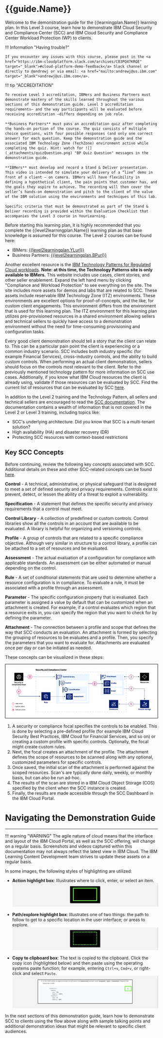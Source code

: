# {{guide.Name}}

Welcome to the demonstration guide for the {{learningplan.Name}} learning plan. In this Level 3 course, learn how to demonstrate IBM Cloud Security and Compliance Center (SCC) and IBM Cloud Security and Compliance Center Workload Protection (WP) to clients. 

!!! Information "Having trouble?" 

    If you encounter any issues with this course, please post in the <a href="https://ibm-cloudplatform.slack.com/archives/C03PQ47KRQE" target="_blank">#cloud-platform-demo-feedback</a> Slack channel or directly to @andrewj or via email: <a href="mailto:andrewj@us.ibm.com" target="_blank">andrewj@us.ibm.com</a>.

!!! tip "ACCREDITATION"
    
    To receive Level 3 accreditation, IBMers and Business Partners must demonstrate mastery of the skills learned throughout the various sections of this demonstration guide. Level 3 accreditation requirements— and the way participants will be evaluated before receiving accreditation —differs depending on job role.

    **Business Partners** must pass an accreditation quiz after completing the hands-on portion of the course. The quiz consists of multiple choice questions, with four possible responses (and only one correct answer) for each question. Keep the demonstration guide and the associated IBM Technology Zone (TechZone) environment active while completing the quiz. Hint: watch for ![](_attachments/quizQuestion.png) "BP Quiz Question" messages in the demonstration guide.

    **IBMers** must develop and record a Stand & Deliver presentation. This video is intended to simulate your delivery of a “live” demo in front of a client — on camera. IBMers will have flexibility in defining a hypothetical client, the pain points that customer has, and the goals they aspire to achieve. The recording will then cover the seller’s hands-on demonstration and pitch to the client of the value of the IBM solution using the environments and techniques of this lab.

    Specific criteria that must be demonstrated as part of the Stand & Deliver recording is provided within the Evaluation Checklist that accompanies the Level 3 course in YourLearning.

Before starting this learning plan, it is highly recommended that you complete the {{level2learningplan.Name}} learning plan as that base knowledge is assumed for this course. The Level 2 courses can be found here:

- IBMers: <a href="{{level2learningplan.YLurl}}" target="_blank">{{level2learningplan.YLurl}}</a>
- Business Partners: <a href="{{level2learningplan.BPurl}}" target="_blank">{{level2learningplan.BPurl}}</a>

Another excellent resource is the <a href="https://pages.github.ibm.com/IBM-Cloud-Satellite-and-PaaS-Community/technology-pattern-scc/" target="_blank">IBM Technology Patterns for Regulated Cloud workloads</a>. **Note: at this time, the Technology Patterns site is only available to IBMers.** This website includes use cases, client stories, and other seller enablement. Expand the left hand menu by clicking "Compliance and Workload Protection" to see everything on the site. The site includes more assets for demos and labs that are related to SCC. These assets include reservable IBM Technology Zone (ITZ) environments. These environments are excellent options for proof-of-concepts, and the like, for custom client engagements. This environment differs from the environment that is used for this learning plan. The ITZ environment for this learning plan utilizes pre-provisioned resources in a shared environment allowing sellers and technical sellers to quickly have access to a demonstration environment without the need for time-consuming provisioning and configuration tasks.

Every good client demonstration should tell a story that the client can relate to. This can be a particular pain point the client is experiencing or a common industry scenario. SCC includes both industry specific (for example Financial Services), cross-industry controls, and the ability to build custom controls. When performing an actual client demonstration, sellers should focus on the controls most relevant to the client. Refer to the previously mentioned technology pattern for more information on SCC use cases. Additionally, if you know what IBM Cloud resources the client is already using, validate if those resources can be evaluated by SCC. Find the current list of resources that can be evaluated by SCC <a href="https://cloud.ibm.com/docs/security-compliance?topic=security-compliance-scannable-components&interface=ui" target="_blank">here</a>.

In addition to the Level 2 training and the Technology Pattern, all sellers and technical sellers are encouraged to read the <a href="https://cloud.ibm.com/docs/security-compliance?topic=security-compliance-getting-started&interface=ui" target="_blank">SCC documentation</a>. The documentation contains a wealth of information that is not covered in the Level 2 or Level 3 training, including topics like:

  - SCC's underlying architecture. Did you know that SCC is a multi-tenant solution?
  - High availability (HA) and disaster recovery (DR)
  - Protecting SCC resources with context-based restrictions

## Key SCC Concepts
Before continuing, review the following key concepts associated with SCC. Additional details on these and other SCC-related concepts can be found <a href="https://cloud.ibm.com/docs/security-compliance?topic=security-compliance-posture-management" target="_blank">here</a>.

**Control** - A technical, administrative, or physical safeguard that is designed to meet a set of defined security and privacy requirements. Controls exist to prevent, detect, or lessen the ability of a threat to exploit a vulnerability.

**Specification** - A statement that defines the specific security and privacy requirements that a control must meet.

**Control Library** - A collection of predefined or custom controls. Control libraries show all the controls in an account that are available to be evaluated. A library is helpful for organizing and versioning controls. 

**Profile** - A group of controls that are related to a specific compliance objective. Although very similar in structure to a control library, a profile can be attached to a set of resources and be evaluated. 

**Assessment** - The actual evaluation of a configuration for compliance with applicable standards. An assessment can be either automated or manual depending on the control. 

**Rule** - A set of conditional statements that are used to determine whether a resource configuration is in compliance. To evaluate a rule, it must be associated with a profile through an assessment.

**Parameter** - The specific configuration property that is evaluated. Each parameter is assigned a value by default that can be customized when an attachment is created. For example, if a control evaluates which region that a resource exits in, you can specify the region that you want to check for by defining the parameter.

**Attachment** - The connection between a profile and scope that defines the way that SCC conducts an evaluation. An attachment is formed by selecting the grouping of resources to be evaluates and a profile. Then, you specify the parameters that you want to evaluate for. Attachments are evaluated once per day or can be initiated as needed.

These concepts can be visualized in these steps:

![](_attachments/SCC-flow-1.png)

1. A security or compliance focal specifies the controls to be enabled. This is done by selecting a pre-defined profile (for example IBM Cloud Security Best Practices, IBM Cloud for Financial Services, and so on) or creating a custom profile with specific controls. Optionally, the focal might create custom rules.
2. Next, the focal creates an attachment of the profile. The attachment defines the scope of resources to be scanned along with any optional, customized parameters for specific controls.
3. Once saved, the initial scan of the attachment is performed against the scoped resources. Scan's are typically done daily, weekly, or monthly basis, but can also be run ad-hoc.
4. The results of the scan are stored in a IBM Cloud Object Storage (COS) specified by the client when the SCC instance is created.
5. Finally, the results are made accessible through the SCC Dashboard in the IBM Cloud Portal.

#
# Navigating the Demonstration Guide
-----------------------------

!!! warning "WARNING"
    The agile nature of cloud means that the interface and layout of the IBM Cloud Portal, as well as the SCC offering, will change on a regular basis. Screenshots and videos captured within this documentation may not always reflect the latest view in IBM Cloud. The IBM Learning Content Development team strives to update these assets on a regular basis.

In some images, the following styles of highlighting are utilized:

- **Action highlight box**: Illustrates where to click, enter, or select an item.
![](_attachments/welcome-1.png)

- **Path/explore highlight box**: Illustrates one of two things: the path to follow to get to a specific location in the user interface; or areas to explore.
![](_attachments/welcome-2.png)

- **Copy to clipboard box**: The text is copied to the clipboard. Click the copy icon (highlighted below) and then paste using the operating systems paste function; for example, entering ```Ctrl+v```, ```Cmd+v```, or right-click and select ```Paste```.
![](_attachments/welcome-3.png)


In the next sections of this demonstration guide, learn how to demonstrate SCC to clients using the flow above along with sample talking points and additional demonstration ideas that might be relevant to specific client audiences.